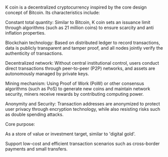 K coin is a decentralized cryptocurrency inspired by the core design concept of Bitcoin. Its characteristics include:

Constant total quantity: Similar to Bitcoin, K coin sets an issuance limit through algorithms (such as 21 million coins) to ensure scarcity and anti inflation properties.

Blockchain technology: Based on distributed ledger to record transactions, data is publicly transparent and tamper proof, and all nodes jointly verify the authenticity of transactions.

Decentralized network: Without central institutional control, users conduct direct transactions through peer-to-peer (P2P) networks, and assets are autonomously managed by private keys.

Mining mechanism: Using Proof of Work (PoW) or other consensus algorithms (such as PoS) to generate new coins and maintain network security, miners receive rewards by contributing computing power.

Anonymity and Security: Transaction addresses are anonymized to protect user privacy through encryption technology, while also resisting risks such as double spending attacks.

Core purpose:

As a store of value or investment target, similar to 'digital gold'.

Support low-cost and efficient transaction scenarios such as cross-border payments and small transfers.
